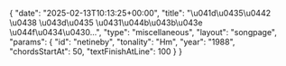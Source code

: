 {
    "date": "2025-02-13T10:13:25+00:00",
    "title": "\u041d\u0435\u0442 \u0438 \u043d\u0435 \u0431\u044b\u043b\u043e \u044f\u0434\u0430...",
    "type": "miscellaneous",
    "layout": "songpage",
    "params": {
        "id": "netineby",
        "tonality": "Hm",
        "year": "1988",
        "chordsStartAt": 50,
        "textFinishAtLine": 100
    }
}